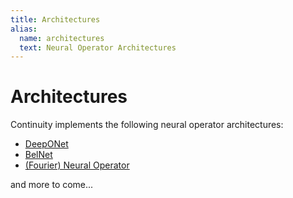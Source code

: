 ```yaml
---
title: Architectures
alias:
  name: architectures
  text: Neural Operator Architectures
---
```


# Architectures

Continuity implements the following neural operator architectures:

- [DeepONet](../../api/continuity/operators/deeponet/)
- [BelNet](../../api/continuity/operators/belnet/)
- [(Fourier) Neural Operator](../../api/continuity/operators/neuraloperator/)

and more to come...
